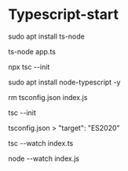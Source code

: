 # Typescript-start

sudo apt install ts-node


ts-node app.ts

npx tsc --init


sudo apt install node-typescript -y

rm tsconfig.json index.js

tsc --init

tsconfig.json > "target": "ES2020"

tsc --watch index.ts

node --watch index.js
